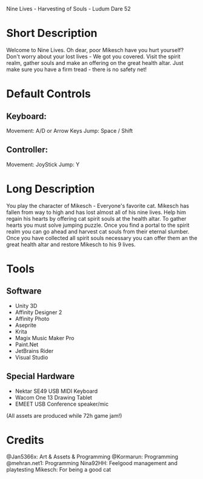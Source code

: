 Nine Lives - Harvesting of Souls - Ludum Dare 52

# Short Description

Welcome to Nine Lives.
Oh dear, poor Mikesch have you hurt yourself?
Don't worry about your lost lives - We got you covered.
Visit the spirit realm, gather souls and make an offering on the great health altar.
Just make sure you have a firm tread - there is no safety net!

# Default Controls

## Keyboard:

Movement: A/D or Arrow Keys
Jump: Space / Shift

## Controller:

Movement: JoyStick
Jump: Y

# Long Description

You play the character of Mikesch - Everyone's favorite cat.
Mikesch has fallen from way to high and has lost almost all of his nine lives.
Help him regain his hearts by offering cat spirit souls at the health altar.
To gather hearts you must solve jumping puzzle.
Once you find a portal to the spirit realm you can go ahead and harvest cat souls from their eternal slumber.
Once you have collected all spirit souls necessary you can offer them an the great health altar and restore Mikesch to his 9 lives.

# Tools

## Software

* Unity 3D
* Affinity Designer 2
* Affinity Photo
* Aseprite
* Krita
* Magix Music Maker Pro
* Paint.Net
* JetBrains Rider
* Visual Studio

## Special Hardware

* Nektar SE49 USB MIDI Keyboard
* Wacom One 13 Drawing Tablet
* EMEET USB Conference speaker/mic

(All assets are produced while 72h game jam!)

# Credits

@Jan5366x: Art & Assets & Programming
@Kormarun: Programming
@mehran.net1: Programming
Nina92HH: Feelgood management and playtesting
Mikesch: For being a good cat